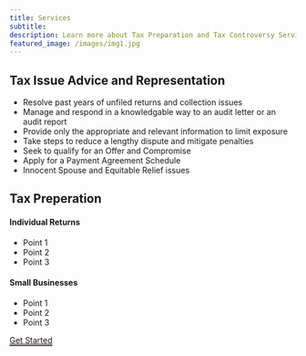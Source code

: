 ```yaml
---
title: Services
subtitle: 
description: Learn more about Tax Preparation and Tax Controversy Services
featured_image: /images/img1.jpg
---
```


## Tax Issue Advice and Representation

* Resolve past years of unfiled returns and collection issues
* Manage and respond in a knowledgable way to an audit letter or an audit report
* Provide only the appropriate and relevant information to limit exposure
* Take steps to reduce a lengthy dispute and mitigate penalties
* Seek to qualify for an Offer and Compromise 
* Apply for a Payment Agreement Schedule
* Innocent Spouse and Equitable Relief issues

## Tax Preperation

#### Individual Returns
* Point 1
* Point 2
* Point 3

#### Small Businesses 
* Point 1
* Point 2
* Point 3

<a href="https://jekyllthemes.io/theme/personal-website-jekyll-theme" class="button button--aggie" style="border-bottom: 2px solid #732F2F">Get Started</a>